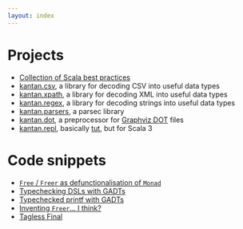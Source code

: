 ```yaml
---
layout: index
---
```


# Projects

* [Collection of Scala best practices](https://nrinaudo.github.io/scala-best-practices/)
* [kantan.csv](https://nrinaudo.github.io/kantan.csv/), a library for decoding CSV into useful data types
* [kantan.xpath](https://nrinaudo.github.io/kantan.xpath/), a library for decoding XML into useful data types
* [kantan.regex](https://nrinaudo.github.io/kantan.regex/), a library for decoding strings into useful data types
* [kantan.parsers](https://github.com/nrinaudo/kantan.parsers), a parsec library
* [kantan.dot](https://github.com/nrinaudo/kantan.dot), a preprocessor for [Graphviz DOT](https://graphviz.org/) files
* [kantan.repl](https://github.com/nrinaudo/kantan.repl), basically [tut](https://github.com/tpolecat/tut), but for Scala 3

# Code snippets

* [`Free` / `Freer` as defunctionalisation of `Monad`](https://scastie.scala-lang.org/nrinaudo/LyVE5lkQR92ILfWsR3WReg)
* [Typechecking DSLs with GADTs](https://scastie.scala-lang.org/nrinaudo/y6cy3zPmQSCEvHwexQwAdg/4)
* [Typechecked printf with GADTs](https://scastie.scala-lang.org/nrinaudo/QZjxOaFMR32iSJX3u1JouA/3)
* [Inventing `Freer`... I think?](https://scastie.scala-lang.org/nrinaudo/qulObhkHSwmh0I0y89284g/1)
* [Tagless Final](https://scastie.scala-lang.org/nrinaudo/N3GKu5BPTy69uZ1PhtPkCA/8)
